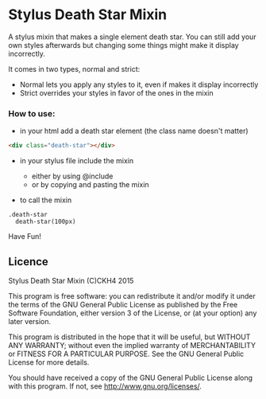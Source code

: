# Stylus Death Star Mixin
A stylus mixin that makes a single element death star. You can still add your own styles afterwards but changing some things might make it display incorrectly.

It comes in two types, normal and strict:
- Normal lets you apply any styles to it, even if makes it display incorrectly
- Strict overrides your styles in favor of the ones in the mixin

### How to use:

- in your html add a death star element (the class name doesn't matter)
```HTML
<div class="death-star"></div>
```

- in your stylus file include the mixin
  - either by using @include
  - or by copying and pasting the mixin

- to call the mixin
```stylus
.death-star
  death-star(100px)
```

Have Fun!



## Licence
Stylus Death Star Mixin
(C)CKH4 2015

This program is free software: you can redistribute it and/or modify
it under the terms of the GNU General Public License as published by
the Free Software Foundation, either version 3 of the License, or
(at your option) any later version.

This program is distributed in the hope that it will be useful,
but WITHOUT ANY WARRANTY; without even the implied warranty of
MERCHANTABILITY or FITNESS FOR A PARTICULAR PURPOSE.  See the
GNU General Public License for more details.

You should have received a copy of the GNU General Public License
along with this program.  If not, see <http://www.gnu.org/licenses/>.
